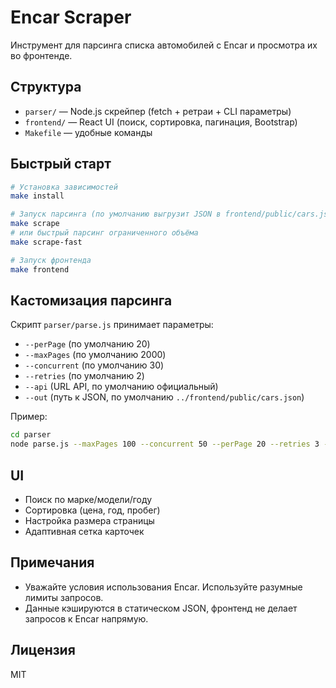 # Encar Scraper

Инструмент для парсинга списка автомобилей с Encar и просмотра их во фронтенде.

## Структура

- `parser/` — Node.js скрейпер (fetch + ретраи + CLI параметры)
- `frontend/` — React UI (поиск, сортировка, пагинация, Bootstrap)
- `Makefile` — удобные команды

## Быстрый старт

```bash
# Установка зависимостей
make install

# Запуск парсинга (по умолчанию выгрузит JSON в frontend/public/cars.json)
make scrape
# или быстрый парсинг ограниченного объёма
make scrape-fast

# Запуск фронтенда
make frontend
```

## Кастомизация парсинга

Скрипт `parser/parse.js` принимает параметры:

- `--perPage` (по умолчанию 20)
- `--maxPages` (по умолчанию 2000)
- `--concurrent` (по умолчанию 30)
- `--retries` (по умолчанию 2)
- `--api` (URL API, по умолчанию официальный)
- `--out` (путь к JSON, по умолчанию `../frontend/public/cars.json`)

Пример:

```bash
cd parser
node parse.js --maxPages 100 --concurrent 50 --perPage 20 --retries 3 --out ../frontend/public/cars.json
```

## UI

- Поиск по марке/модели/году
- Сортировка (цена, год, пробег)
- Настройка размера страницы
- Адаптивная сетка карточек

## Примечания

- Уважайте условия использования Encar. Используйте разумные лимиты запросов.
- Данные кэшируются в статическом JSON, фронтенд не делает запросов к Encar напрямую.

## Лицензия

MIT
